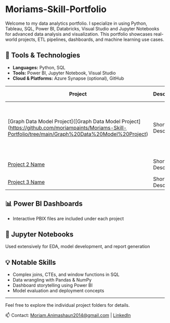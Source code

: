 # Moriams-Skill-Portfolio
Welcome to my data analytics portfolio. I specialize in using Python, Tableau, SQL, Power BI, Databricks, Visual Studio and Jupyter Notebooks for advanced data analysis and visualization. This portfolio showcases real-world projects, ETL pipelines, dashboards, and machine learning use cases.

## 🔧 Tools & Technologies
- **Languages:** Python, SQL
- **Tools:** Power BI, Jupyter Notebook, Visual Studio
- **Cloud & Platforms:** Azure Synapse (optional), GitHub

| Project | Description | Tools Used |
|--------|-------------|-------------|
| [Graph Data Model Project]([Graph Data Model Project] (https://github.com/moriampaints/Moriams-Skill-Portfolio/tree/main/Graph%20Data%20Model%20Project) | Short Description | Tools used: Python, Cypher, Databricks, Visual Studio, Neo4j |
| [Project 2 Name]() | Short Description | Python, SQL, Jupyter |
| [Project 3 Name]() | Short Description | Power BI |

## 📊 Power BI Dashboards
- Interactive PBIX files are included under each project

## 📓 Jupyter Notebooks
Used extensively for EDA, model development, and report generation

## 💡 Notable Skills
- Complex joins, CTEs, and window functions in SQL
- Data wrangling with Pandas & NumPy
- Dashboard storytelling using Power BI
- Model evaluation and deployment concepts

---

Feel free to explore the individual project folders for details.

📫 Contact: Moriam.Animashaun2014@gmail.com | [LinkedIn]([https://linkedin.com/in/yourprofile](https://www.linkedin.com/in/moriam-animashaun-72336b11a/))
